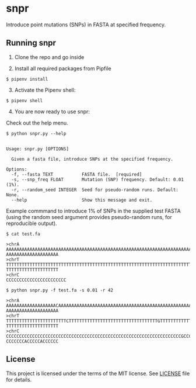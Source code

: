 # snpr
Introduce point mutations (SNPs) in FASTA at specified frequency.

## Running snpr

1. Clone the repo and go inside

2. Install all required packages from Pipfile

```console
$ pipenv install
```

3. Activate the Pipenv shell:

```console
$ pipenv shell
```

4. You are now ready to use snpr:

Check out the help menu.

```console
$ python snpr.py --help


Usage: snpr.py [OPTIONS]

  Given a fasta file, introduce SNPs at the specified frequency.

Options:
  -f, --fasta TEXT           FASTA file.  [required]
  -s, --snp_freq FLOAT       Mutation (SNP) frequency. Default: 0.01 (1%).
  -r, --random_seed INTEGER  Seed for pseudo-random runs. Default: None.
  --help                     Show this message and exit.
```

Example commmand to introduce 1% of SNPs in the supplied test FASTA (using the random seed argument provides pseudo-random runs, for reproducible output).

```console
$ cat test.fa

>chrA
AAAAAAAAAAAAAAAAAAAAAAAAAAAAAAAAAAAAAAAAAAAAAAAAAAAAAAAAAAAAAAAAAAAAAAAAAAAAAAAA
AAAAAAAAAAAAAAAAAAAA
>chrT
TTTTTTTTTTTTTTTTTTTTTTTTTTTTTTTTTTTTTTTTTTTTTTTTTTTTTTTTTTTTTTTTTTTTTTTTTTTTTTTT
TTTTTTTTTTTTTTTTTTTT
>chrC
CCCCCCCCCCCCCCCCCCCCCCC

$ python snpr.py -f test.fa -s 0.01 -r 42

>chrA
AAAAAAAAAAAAAAAAAAACAAAAAAAAAAAAAAAAAAAAAAAAAAAAAAAAAAAAAAAAAAAAAAAAAAAAAAAAAAAA
AAAAAAAAAAAAAAAAAAAA
>chrT
TTTTTTTTTTTTTTTTTTTTTTTCTTTTTTTTTTTTTTTTTTTTTTTTTTTTTTTTTTGTTTTTTTTTTTTTTTTTTTTT
TTTTTTTTTTTTTTTTTTTT
>chrC
CCCCCCCCCCCCCCCCCCCCCCCCCCCCCCCCCCCCCCCCCCCCCCCCCCCCCCCCCCCCCCCCCCCGCCCCCCCCCCCC
CCCCCCCACCCCCACCCCCC
```

## License

This project is licensed under the terms of the MIT license. See [LICENSE](LICENSE) file for details.
